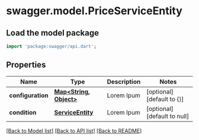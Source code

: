 # swagger.model.PriceServiceEntity

## Load the model package
```dart
import 'package:swagger/api.dart';
```

## Properties
Name | Type | Description | Notes
------------ | ------------- | ------------- | -------------
**configuration** | [**Map&lt;String, Object&gt;**](Object.md) | Lorem Ipum | [optional] [default to {}]
**condition** | [**ServiceEntity**](ServiceEntity.md) | Lorem Ipum | [optional] [default to null]

[[Back to Model list]](../README.md#documentation-for-models) [[Back to API list]](../README.md#documentation-for-api-endpoints) [[Back to README]](../README.md)


